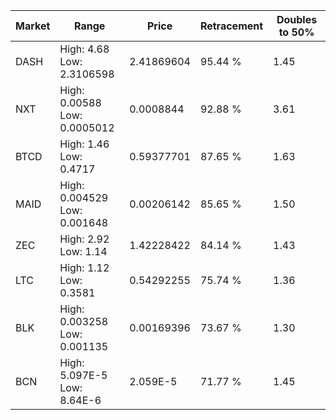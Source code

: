 | Market | Range | Price| Retracement | Doubles to 50% |
| --- | --- | --- | --- | --- |
| DASH | High: 4.68<br />Low: 2.3106598 | 2.41869604 | 95.44 % | 1.45 |
| NXT | High: 0.00588<br />Low: 0.0005012 | 0.0008844 | 92.88 % | 3.61 |
| BTCD | High: 1.46<br />Low: 0.4717 | 0.59377701 | 87.65 % | 1.63 |
| MAID | High: 0.004529<br />Low: 0.001648 | 0.00206142 | 85.65 % | 1.50 |
| ZEC | High: 2.92<br />Low: 1.14 | 1.42228422 | 84.14 % | 1.43 |
| LTC | High: 1.12<br />Low: 0.3581 | 0.54292255 | 75.74 % | 1.36 |
| BLK | High: 0.003258<br />Low: 0.001135 | 0.00169396 | 73.67 % | 1.30 |
| BCN | High: 5.097E-5<br />Low: 8.64E-6 | 2.059E-5 | 71.77 % | 1.45 |

